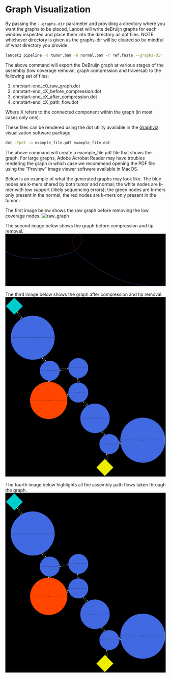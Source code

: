 # Graph Visualization

By passing the ```--graphs-dir``` parameter and providing a directory where you want the graphs to be placed, Lancet will write deBruijn graphs for each window inspected and place them into the directory as dot files. NOTE: whichever directory is given as the graphs-dir will be cleared so be mindful of what directory you provide.

```bash
lancet2 pipeline -t tumor.bam -n normal.bam -r ref.fasta --graphs-dir ./dot_graphs_dir
```

The above command will export the DeBruijn graph at various stages of the assembly (low coverage removal, graph compression and traversal) to the following set of files:

1. chr:start-end_c0_raw_graph.dot
2. chr:start-end_cX_before_compression.dot
3. chr:start-end_cX_after_compression.dot
4. chr:start-end_cX_path_flow.dot

Where X refers to the connected component within the graph (in most cases only one).

These files can be rendered using the dot utility available in the [Graphviz](http://www.graphviz.org/) visualization software package.

```bash
dot -Tpdf -o example_file.pdf example_file.dot
```

The above command will create a example_file.pdf file that shows the graph. For large graphs, Adobe Acrobat Reader may have troubles rendering the graph in which case we recommend opening the PDF file using the "Preview" image viewer software available in MacOS.

Below is an example of what the generated graphs may look like. The blue nodes are k-mers shared by both tumor and normal; the white nodes are k-mer with low support (likely sequencing errors); the green nodes are k-mers only present in the normal; the red nodes are k-mers only present in the tumor.:

The first image below shows the raw graph before removing the low coverage nodes.
![raw_graph](../../static/img/chr14_72547800-72548098_c0_raw_graph.png)

The second image below shows the graph before compression and tip removal.
![before_compression](../../static/img/chr14_72547800-72548098_c1_before_compression.png)

The third image below shows the graph after compression and tip removal.
![after_compression](../../static/img/chr14_72547800-72548098_c1_after_compression.png)

The fourth image below highlights all the assembly path flows taken through the graph.
![path_flow](../../static/img/chr14_72547800-72548098_c1_path_flow.png)
